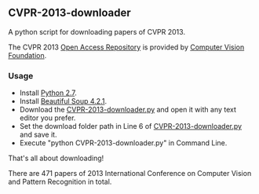 ## CVPR-2013-downloader ##

A python script for downloading papers of CVPR 2013.

The CVPR 2013 [Open Access Repository](http://www.cv-foundation.org/openaccess/CVPR2013.py) is provided by [Computer Vision Foundation](http://www.cv-foundation.org/).

### Usage ###

- Install [Python 2.7](http://www.python.org/download/releases/2.7/).
- Install [Beautiful Soup 4.2.1](http://www.crummy.com/software/BeautifulSoup/#Download).
- Download the [CVPR-2013-downloader.py](https://github.com/mingloo/CVPR-2013-downloader/blob/master/CVPR2013Downloader.py) and open it with any text editor you prefer.
- Set the download folder path in Line 6 of [CVPR-2013-downloader.py](https://github.com/mingloo/CVPR-2013-downloader/blob/master/CVPR2013Downloader.py) and save it.
- Execute "python CVPR-2013-downloader.py" in Command Line.

That's all about downloading!

There are 471 papers of 2013 International Conference on Computer Vision and Pattern Recognition in total.


 

